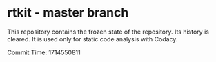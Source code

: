 # rtkit - master branch

This repository contains the frozen state of the repository.
Its history is cleared. It is used only for static code
analysis with Codacy.

Commit Time: 1714550811